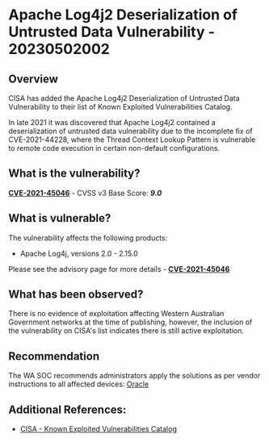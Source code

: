 # Apache Log4j2 Deserialization of Untrusted Data Vulnerability - 20230502002

## Overview
CISA has added the Apache Log4j2 Deserialization of Untrusted Data Vulnerability to their list of Known Exploited Vulnerabilities Catalog.

In late 2021 it was discovered that Apache Log4j2 contained a deserialization of untrusted data vulnerability due to the incomplete fix of CVE-2021-44228, where the Thread Context Lookup Pattern is vulnerable to remote code execution in certain non-default configurations.

## What is the vulnerability?
[**CVE-2021-45046**](https://cve.mitre.org/cgi-bin/cvename.cgi?name=CVE-2021-45046) - CVSS v3 Base Score: ***9.0***

## What is vulnerable? 
The vulnerability affects the following products:
- Apache Log4j, versions 2.0 - 2.15.0

Please see the advisory page for more details - [**CVE-2021-45046**](https://cve.mitre.org/cgi-bin/cvename.cgi?name=CVE-2021-45046)

## What has been observed?
There is no evidence of exploitation affecting Western Australian Government networks at the time of publishing, however, the inclusion of the vulnerability on CISA's list indicates there is still active exploitation.

## Recommendation
The WA SOC recommends administrators apply the solutions as per vendor instructions to all affected devices: [Oracle](https://www.oracle.com/security-alerts/alert-cve-2021-44228.html)

## Additional References:
* [CISA - Known Exploited Vulnerabilities Catalog](https://www.cisa.gov/known-exploited-vulnerabilities-catalog)
